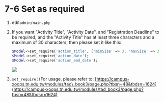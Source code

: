 # 7-6 Set as required

1. edit`admin/main.php`
2. If you want "Activity Title", "Activity Date", and "Registration Deadline" to be required, and the "Activity Title" has at least three characters and a maximum of 30 characters, then please set it like this:

   ```php
   $Model->set_require('action_title', ['minSize' => 3, 'maxSize' => 30]);
   $Model->set_require('action_date');
   $Model->set_require('action_end_date');
   ```

   ![](https://campus-xoops.tn.edu.tw/uploads/tad_book3/image/47/%E7%81%AB%E7%8B%90%E6%88%AA%E5%9B%BE_2020-06-01T08-29-41.266Z.png)

3. `set_require()`For usage, please refer to: [https://campus-xoops.tn.edu.tw/modules/tad\_book3/page.php?tbsn=48&tbdsn=1624](https://campus-xoops.tn.edu.tw/modules/tad_book3/page.php?tbsn=48&tbdsn=1624)

